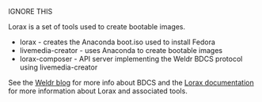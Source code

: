IGNORE THIS

Lorax is a set of tools used to create bootable images.

 * lorax - creates the Anaconda boot.iso used to install Fedora
 * livemedia-creator - uses Anaconda to create bootable images
 * lorax-composer - API server implementing the Weldr BDCS protocol using livemedia-creator

See the [Weldr blog](https://weldr.io) for more info about BDCS and the [Lorax documentation](https://weldr.io/lorax) for more information about Lorax and associated tools.
